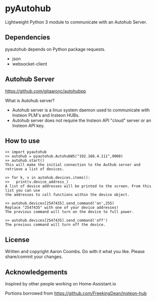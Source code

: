 pyAutohub
======
Lightweight Python 3 module to communicate with an Autohub Server.

Dependencies
------------
pyautohub depends on Python package requests.
  - json
  - websocket-client
    
Autohub Server
--------------
 https://github.com/gitaaronc/autohubpp
 
 What is Autohub server?
   - Autohub server is a linux system daemon used to communicate with Insteon PLM's and Insteon HUBs.
   - Autohub server does not require the Insteon API "cloud" server or an Insteon API key.
    
How to use
----------

    >> import pyautohub
    >> autohub = pyautohub.AutohubWS("192.168.4.111",9000)
    >> autohub.start()
    This will make the initial connection to the Authub server and retrieve a list of devices.
    
    >> for k, v in autohub.devices.items():
    >>   print(v.device_address_)
    A list of device addresses will be printed to the screen. From this list you can use
    the addresses to call functions within the device object.
    
    >> autohub.devices[2547435].send_command('on',255)
    Replace "2547435" with one of your device addresses!
    The previous command will turn on the device to full power.
    
    >> autohub.devices[2547435].send_command('off')
    The previous command will turn off the device.
    
License
-------
  Written and copyright Aaron Coombs. Do with it what you like. Please share/commit your changes.
  
Acknowledgements
----------------
  Inspired by other people working on Home-Assistant.io
  
  Portions borrowed from https://github.com/FreekingDean/insteon-hub
  
  
